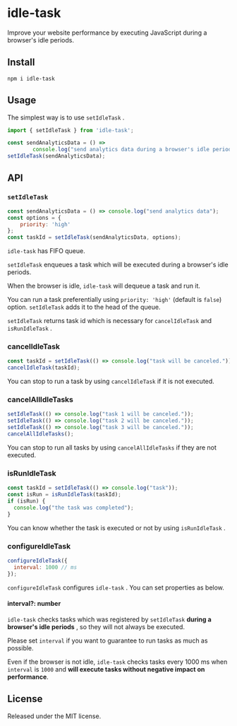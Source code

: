 # idle-task

Improve your website performance by executing JavaScript during a browser's idle periods.

## Install

```shell
npm i idle-task
```

## Usage

The simplest way is to use `setIdleTask` .

```javascript
import { setIdleTask } from 'idle-task';

const sendAnalyticsData = () =>
        console.log("send analytics data during a browser's idle periods.");
setIdleTask(sendAnalyticsData);
```

## API

### `setIdleTask`

```javascript
const sendAnalyticsData = () => console.log("send analytics data");
const options = {
    priority: 'high'
};
const taskId = setIdleTask(sendAnalyticsData, options);
```

`idle-task` has FIFO queue.

`setIdleTask` enqueues a task which will be executed during a browser's idle periods.

When the browser is idle, `idle-task` will dequeue a task and run it.

You can run a task preferentially using `priority: 'high'` (default is `false`) option.
`setIdleTask` adds it to the head of the queue.

`setIdleTask` returns task id which is necessary for `cancelIdleTask` and `isRunIdleTask` .

### cancelIdleTask

```javascript
const taskId = setIdleTask(() => console.log("task will be canceled."));
cancelIdleTask(taskId);
```

You can stop to run a task by using `cancelIdleTask` if it is not executed.

### cancelAllIdleTasks

```javascript
setIdleTask(() => console.log("task 1 will be canceled."));
setIdleTask(() => console.log("task 2 will be canceled."));
setIdleTask(() => console.log("task 3 will be canceled."));
cancelAllIdleTasks();
```

You can stop to run all tasks by using `cancelAllIdleTasks` if they are not executed.

### isRunIdleTask

```javascript
const taskId = setIdleTask(() => console.log("task"));
const isRun = isRunIdleTask(taskId);
if (isRun) {
  console.log("the task was completed");
}
```

You can know whether the task is executed or not by using `isRunIdleTask` .

### configureIdleTask

```javascript
configureIdleTask({
  interval: 1000 // ms
});
```

`configureIdleTask` configures `idle-task` .
You can set properties as below.

#### interval?: number

`idle-task` checks tasks which was registered by `setIdleTask` **during a browser's idle periods** , so they will not always be executed. 

Please set `interval` if you want to guarantee to run tasks as much as possible.

Even if the browser is not idle, `idle-task` checks tasks every 1000 ms when `interval` is `1000` and **will execute tasks without negative impact on performance**.

## License

Released under the MIT license.

